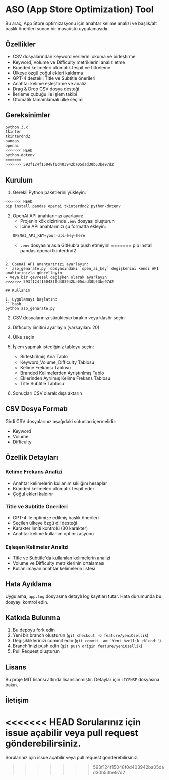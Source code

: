 # ASO (App Store Optimization) Tool

Bu araç, App Store optimizasyonu için anahtar kelime analizi ve başlık/alt başlık önerileri sunan bir masaüstü uygulamasıdır.

## Özellikler

- CSV dosyalarından keyword verilerini okuma ve birleştirme
- Keyword, Volume ve Difficulty metriklerini analiz etme
- Branded kelimeleri otomatik tespit ve filtreleme
- Ülkeye özgü çoğul ekleri kaldırma
- GPT-4 destekli Title ve Subtitle önerileri
- Anahtar kelime eşleştirme ve analiz
- Drag & Drop CSV dosya desteği
- İlerleme çubuğu ile işlem takibi
- Otomatik tamamlamalı ülke seçimi

## Gereksinimler

```bash
python 3.x
tkinter
tkinterdnd2
pandas
openai
<<<<<<< HEAD
python-dotenv
=======
>>>>>>> 593f124f15048f0d403942ba05dad30b53be97d2
```

## Kurulum

1. Gerekli Python paketlerini yükleyin:
```bash
<<<<<<< HEAD
pip install pandas openai tkinterdnd2 python-dotenv
```

2. OpenAI API anahtarınızı ayarlayın:
   - Projenin kök dizininde `.env` dosyası oluşturun
   - İçine API anahtarınızı şu formatta ekleyin:
   ```
   OPENAI_API_KEY=your-api-key-here
   ```
   - `.env` dosyasını asla GitHub'a push etmeyin!
=======
pip install pandas openai tkinterdnd2
```

2. OpenAI API anahtarınızı ayarlayın:
- `aso_genarate.py` dosyasındaki `open_ai_key` değişkenini kendi API anahtarınızla güncelleyin
- Veya bir çevresel değişken olarak ayarlayın
>>>>>>> 593f124f15048f0d403942ba05dad30b53be97d2

## Kullanım

1. Uygulamayı başlatın:
```bash
python aso_genarate.py
```

2. CSV dosyalarınızı sürükleyip bırakın veya klasör seçin

3. Difficulty limitini ayarlayın (varsayılan: 20)

4. Ülke seçin

5. İşlem yapmak istediğiniz tabloyu seçin:
   - Birleştirilmiş Ana Tablo
   - Keyword_Volume_Difficulty Tablosu
   - Kelime Frekansı Tablosu
   - Branded Kelimelerden Ayrıştırılmış Tablo
   - Eklerinden Ayrılmış Kelime Frekans Tablosu
   - Title Subtitle Tablosu

6. Sonuçları CSV olarak dışa aktarın

## CSV Dosya Formatı

Girdi CSV dosyalarınız aşağıdaki sütunları içermelidir:
- Keyword
- Volume
- Difficulty

## Özellik Detayları

### Kelime Frekans Analizi
- Anahtar kelimelerin kullanım sıklığını hesaplar
- Branded kelimeleri otomatik tespit eder
- Çoğul ekleri kaldırır

### Title ve Subtitle Önerileri
- GPT-4 ile optimize edilmiş başlık önerileri
- Seçilen ülkeye özgü dil desteği
- Karakter limiti kontrolü (30 karakter)
- Anahtar kelime kullanım optimizasyonu

### Eşleşen Kelimeler Analizi
- Title ve Subtitle'da kullanılan kelimelerin analizi
- Volume ve Difficulty metriklerinin ortalaması
- Kullanılmayan anahtar kelimelerin listesi

## Hata Ayıklama

Uygulama, `app.log` dosyasına detaylı log kayıtları tutar. Hata durumunda bu dosyayı kontrol edin.

## Katkıda Bulunma

1. Bu depoyu fork edin
2. Yeni bir branch oluşturun (`git checkout -b feature/yeniOzellik`)
3. Değişikliklerinizi commit edin (`git commit -am 'Yeni özellik eklendi'`)
4. Branch'inizi push edin (`git push origin feature/yeniOzellik`)
5. Pull Request oluşturun

## Lisans

Bu proje MIT lisansı altında lisanslanmıştır. Detaylar için `LICENSE` dosyasına bakın.

## İletişim

<<<<<<< HEAD
Sorularınız için issue açabilir veya pull request gönderebilirsiniz. 
=======
Sorularınız için issue açabilir veya pull request gönderebilirsiniz. 
>>>>>>> 593f124f15048f0d403942ba05dad30b53be97d2
